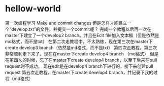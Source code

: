 # hellow-world
第一次编程学习
Make and commit changes
但是怎样才能建立一个“develop.txt”的文件，并提交一个commit呢？
完成一个教程以后再一次在master下建立了一个develop2 branch。并且在Edit file加入文本框（但是依然是md格式，而不是txt）
在第二次走教程中，不太熟练，现在第三次在master下create develop3 branch（依然是md格式，而不是txt）
第四次走教程，第三次非常顺利走下来了。现在在master下create develop4 branch （md格式）
但是在第四次的时候，忘了在master下create develop4 branch，以至于后来在pull request时不成功。
现在edit是在develop4 branch下进行的，接下来创建pull request
第五次走教程，在master下create develop4 branch，并记录下我的过程（md格式）
